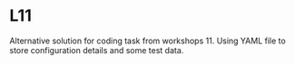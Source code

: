 # L11
Alternative solution for coding task from workshops 11. Using YAML file to store configuration details and some test data.



